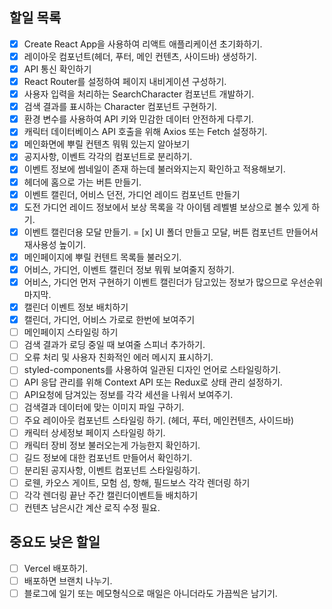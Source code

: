 ## 할일 목록
- [x] Create React App을 사용하여 리액트 애플리케이션 초기화하기.
- [x] 레이아웃 컴포넌트(헤더, 푸터, 메인 컨텐츠, 사이드바) 생성하기.
- [x] API 통신 확인하기
- [x] React Router를 설정하여 페이지 내비게이션 구성하기.
- [x] 사용자 입력을 처리하는 SearchCharacter 컴포넌트 개발하기.
- [x] 검색 결과를 표시하는 Character 컴포넌트 구현하기.
- [x] 환경 변수를 사용하여 API 키와 민감한 데이터 안전하게 다루기.
- [x] 캐릭터 데이터베이스 API 호출을 위해 Axios 또는 Fetch 설정하기.
- [x] 메인화면에 뿌릴 컨텐츠 뭐뭐 있는지 알아보기
- [x] 공지사항, 이벤트 각각의 컴포넌트로 분리하기.
- [x] 이벤트 정보에 썸네일이 존재 하는데 불러와지는지 확인하고 적용해보기. 
- [x] 헤더에 홈으로 가는 버튼 만들기.
- [x] 이벤트 캘린더, 어비스 던전, 가디언 레이드 컴포넌트 만들기
- [x] 도전 가디언 레이드 정보에서 보상 목록을 각 아이템 레벨별 보상으로 볼수 있게 하기.
- [x] 이벤트 캘린더용 모달 만들기.
= [x] UI 폴더 만들고 모달, 버튼 컴포넌트 만들어서 재사용성 높이기. 
- [x] 메인페이지에 뿌릴 컨텐트 목록들 불러오기.
- [x] 어비스, 가디언, 이벤트 캘린더 정보 뭐뭐 보여줄지 정하기.
- [x] 어비스, 가디언 먼저 구현하기 이벤트 캘린더가 담고있는 정보가 많으므로 우선순위 마지막.
- [x] 캘린더 이벤트 정보 배치하기
- [x] 캘린더, 가디언, 어비스 가로로 한번에 보여주기 
- [ ] 메인페이지 스타일링 하기
- [ ] 검색 결과가 로딩 중일 때 보여줄 스피너 추가하기.
- [ ] 오류 처리 및 사용자 친화적인 에러 메시지 표시하기.
- [ ] styled-components를 사용하여 일관된 디자인 언어로 스타일링하기.
- [ ] API 응답 관리를 위해 Context API 또는 Redux로 상태 관리 설정하기.
- [ ] API요청에 담겨있는 정보를 각각 세션을 나워서 보여주기.
- [ ] 검색결과 데이터에 맞는 이미지 파일 구하기.
- [ ] 주요 레이아웃 컴포넌트 스타일링 하기. (헤더, 푸터, 메인컨텐츠, 사이드바)
- [ ] 캐릭터 상세정보 페이지 스타일링 하기.
- [ ] 캐릭터 장비 정보 불러오는게 가능한지 확인하기.
- [ ] 길드 정보에 대한 컴포넌트 만들어서 확인하기.
- [ ] 분리된 공지사항, 이벤트 컴포넌트 스타일링하기.
- [ ] 로웬, 카오스 게이트, 모험 섬, 항해, 필드보스 각각 렌더링 하기
- [ ] 각각 렌더링 끝난 주간 캘린더이벤트들 배치하기
- [ ] 컨텐츠 남은시간 계산 로직 수정 필요.

## 중요도 낮은 할일 
- [ ] Vercel 배포하기. 
- [ ] 배포하면 브랜치 나누기.
- [ ] 블로그에 일기 또는 메모형식으로 매일은 아니더라도 가끔씩은 남기기.